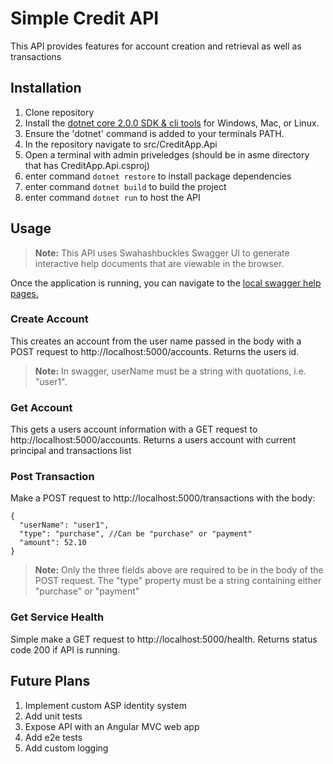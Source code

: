 # Simple Credit API

This API provides features for account creation and retrieval as well as transactions

## Installation

1. Clone repository
2. Install the [dotnet core 2.0.0 SDK & cli tools](https://www.microsoft.com/net/core#macos) for Windows, Mac, or Linux.
3. Ensure the 'dotnet' command is added to your terminals PATH.
4. In the repository navigate to src/CreditApp.Api 
5. Open a terminal with admin priveledges (should be in asme directory that has CreditApp.Api.csproj)
6. enter command ```dotnet restore``` to install package dependencies
7. enter command ```dotnet build``` to build the project
8. enter command ```dotnet run``` to host the API

## Usage

> **Note:** This API uses Swahashbuckles Swagger UI to generate interactive help documents that are viewable in the browser.

Once the application is running, you can navigate to the [local swagger help pages.](http://localhost:5000/swagger)

### Create Account
This creates an account from the user name passed in the body with a POST request to http://localhost:5000/accounts.
Returns the users id.

> **Note:** In swagger, userName must be a string with quotations, i.e. "user1".

### Get Account
This gets a users account information with a GET request to http://localhost:5000/accounts. 
Returns a users account with current principal and transactions list

### Post Transaction
Make a POST request to http://localhost:5000/transactions with the body:
```
{
  "userName": "user1",
  "type": "purchase", //Can be "purchase" or "payment"
  "amount": 52.10
}
```

> **Note:** Only the three fields above are required to be in the body of the POST request. The "type" property must be a string containing either "purchase" or "payment"

### Get Service Health
Simple make a GET request to http://localhost:5000/health.
Returns status code 200 if API is running.

## Future Plans

1. Implement custom ASP identity system
2. Add unit tests
3. Expose API with an Angular MVC web app
4. Add e2e tests
5. Add custom logging